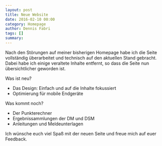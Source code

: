```yaml
---
layout: post
title: Neue Website
date: 2016-02-10 00:00
category: Homepage
author: Dennis Fabri
tags: []
summary: 
---
```


Nach den Störungen auf meiner bisherigen Homepage habe ich die Seite vollständig überarbeitet und technisch auf den
aktuellen Stand gebracht. Dabei habe ich einige veraltete Inhalte entfernt, so dass die Seite nun übersichtlicher
geworden ist.

Was ist neu?

- Das Design: Einfach und auf die Inhalte fokussiert
- Optimierung für mobile Endgeräte

Was kommt noch?

- Der Punkterechner
- Ergebnissammlungen der DM und DSM
- Anleitungen und Meldeunterlagen

Ich wünsche euch viel Spaß mit der neuen Seite und freue mich auf euer Feedback.
